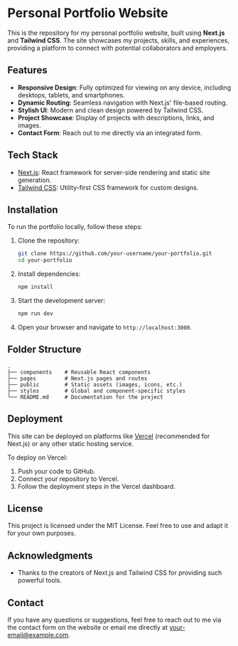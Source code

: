 # Personal Portfolio Website

This is the repository for my personal portfolio website, built using **Next.js** and **Tailwind CSS**. The site showcases my projects, skills, and experiences, providing a platform to connect with potential collaborators and employers.

## Features

- **Responsive Design**: Fully optimized for viewing on any device, including desktops, tablets, and smartphones.
- **Dynamic Routing**: Seamless navigation with Next.js' file-based routing.
- **Stylish UI**: Modern and clean design powered by Tailwind CSS.
- **Project Showcase**: Display of projects with descriptions, links, and images.
- **Contact Form**: Reach out to me directly via an integrated form.

## Tech Stack

- [Next.js](https://nextjs.org/): React framework for server-side rendering and static site generation.
- [Tailwind CSS](https://tailwindcss.com/): Utility-first CSS framework for custom designs.

## Installation

To run the portfolio locally, follow these steps:

1. Clone the repository:

   ```bash
   git clone https://github.com/your-username/your-portfolio.git
   cd your-portfolio
   ```

2. Install dependencies:

   ```bash
   npm install
   ```

3. Start the development server:

   ```bash
   npm run dev
   ```

4. Open your browser and navigate to `http://localhost:3000`.

## Folder Structure

```
.
├── components    # Reusable React components
├── pages         # Next.js pages and routes
├── public        # Static assets (images, icons, etc.)
├── styles        # Global and component-specific styles
└── README.md     # Documentation for the project
```

## Deployment

This site can be deployed on platforms like [Vercel](https://vercel.com/) (recommended for Next.js) or any other static hosting service.

To deploy on Vercel:

1. Push your code to GitHub.
2. Connect your repository to Vercel.
3. Follow the deployment steps in the Vercel dashboard.

## License

This project is licensed under the MIT License. Feel free to use and adapt it for your own purposes.

## Acknowledgments

- Thanks to the creators of Next.js and Tailwind CSS for providing such powerful tools.

## Contact

If you have any questions or suggestions, feel free to reach out to me via the contact form on the website or email me directly at [your-email@example.com](mailto:your-email@example.com).
